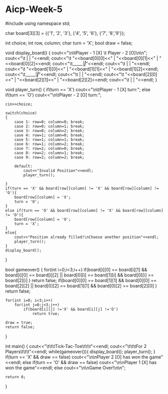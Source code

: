 # Aicp-Week-5
#include<iostream>
using namespace std;

char board[3][3] = {{'1', '2', '3'}, {'4', '5', '6'}, {'7', '8','9'}};

int choice;
int row, column;
char turn = 'X';
bool draw = false;

void display_board()
{
	cout<<"\n\tPlayer - 1 [X] \t Player - 2 [O]\n\n";
	cout<<"\t     |     |     "<<endl;
	cout<<"\t  "<<board[0][0]<<"  | "<<board[0][1]<<"   | "<<board[0][2]<<endl;
	cout<<"\t_____|_____|_____"<<endl;
	cout<<"\t     |     |     "<<endl;
	cout<<"\t  "<<board[1][0]<<"  | "<<board[1][1]<<"   | "<<board[1][2]<<endl;
	cout<<"\t_____|_____|_____"<<endl;
	cout<<"\t     |     |     "<<endl;
	cout<<"\t  "<<board[2][0]<<"  | "<<board[2][1]<<"   | "<<board[2][2]<<endl;
	cout<<"\t     |     |     "<<endl;
}

void player_turn()
{
	if(turn == 'X')
		cout<<"\n\tPlayer - 1 [X] turn:";
	else if(turn == 'O')
		cout<<"\n\tPlayer - 2 [O] turn:";
	
	cin>>choice;
	
	switch(choice)
	{
		case 1: row=0; column=0; break;
		case 2: row=0; column=1; break;
		case 3: row=0; column=2; break;
		case 4: row=1; column=0; break;
		case 5: row=1; column=1; break;
		case 6: row=1; column=2; break;
		case 7: row=2; column=0; break;
		case 8: row=2; column=1; break;
		case 9: row=2; column=2; break;
		
		default:
			cout<<"Invalid Position"<<endl;
			player_turn();
	
	}
	if(turn == 'X' && board[row][column] != 'X' && board[row][column] != 'O'){
		board[row][column] = 'X';
		turn = 'O';
	}
	else if(turn == 'O' && board[row][column] != 'X' && board[row][column] != 'O'){
		board[row][column] = 'O';
		turn = 'X';
	}
	else{
		cout<<"Position already filled!\nChoose another position"<<endl;
		player_turn();
	}
	display_board();
}

bool gameover()
{
	for(int i=0;i<3;i++)
		if(board[i][0] == board[i][1] && board[i][0] == board[i][2] || board[0][i] == board[1][i] && board[0][i] == board[2][i] )
			return false;
	if(board[0][0] == board[1][1] && board[0][0] == board[2][2] || board[0][2] == board[1][1] && board[0][2] == board[2][0] )
		return false;
		
	for(int i=0; i<3;i++)
		for(int j=0;j<3;j++)
			if(board[i][j] !='X' && board[i][j] !='O')
				return true;
	
	draw = true;
	return false;
}

int main()
{
	cout<<"\t\t\tTick-Tac-Toe\t\t\t"<<endl;
	cout<<"\t\t\tFor 2 Players\t\t\t"<<endl;
	while(gameover()){
		display_board();
		player_turn();
	}
	if(turn == 'X' && draw == false)
		cout<<"\n\nPlayer 2 [O] has won the game"<<endl;
	else if(turn == 'O' && draw == false)
		cout<<"\n\nPlayer 1 [X] has won the game"<<endl;
	else
		cout<<"\n\nGame Over!\n\n";
		
	return 0;
}

